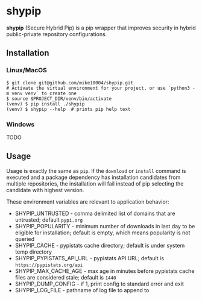 # shypip

**shypip** (Secure Hybrid Pip) is a pip wrapper that improves security in 
hybrid public-private repository configurations.

## Installation

### Linux/MacOS

    $ git clone git@github.com/mike10004/shypip.git
    # Activate the virtual environment for your project, or use `python3 -m venv venv` to create one
    $ source $PROJECT_DIR/venv/bin/activate
    (venv) $ pip install ./shypip
    (venv) $ shypip --help  # prints pip help text

### Windows

TODO

## Usage

Usage is exactly the same as `pip`. If the `download` or `install` command is 
executed and a package dependency has installation candidates from multiple
repositories, the installation will fail instead of pip selecting the candidate 
with highest version.

These environment variables are relevant to application behavior:

* SHYPIP_UNTRUSTED - comma delimited list of domains that are untrusted; default `pypi.org`
* SHYPIP_POPULARITY - minimum number of downloads in last day to be eligible for installation; default is empty, which means popularity is not queried
* SHYPIP_CACHE - pypistats cache directory; default is under system temp directory
* SHYPIP_PYPISTATS_API_URL - pypistats API URL; default is `https://pypistats.org/api`
* SHYPIP_MAX_CACHE_AGE - max age in minutes before pypistats cache files are considered stale; default is `1440`
* SHYPIP_DUMP_CONFIG - if 1, print config to standard error and exit
* SHYPIP_LOG_FILE - pathname of log file to append to
